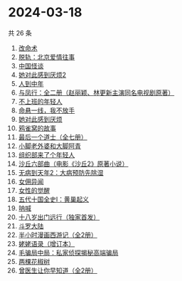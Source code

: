 # 2024-03-18

共 26 条

<!-- BEGIN WEREAD -->
<!-- 最后更新时间 2024-03-18 16:01:07 +0800 -->
1. [改命术](https://weread.qq.com/web/bookDetail/9e632180813ab8795g011db9)
1. [脱轨：北京爱情往事](https://weread.qq.com/web/bookDetail/e43329a0813ab89d6g014c1f)
1. [中国怪谈](https://weread.qq.com/web/bookDetail/8c132e40813ab89c4g011749)
1. [她对此感到厌烦2](https://weread.qq.com/web/bookDetail/c7732910813ab89d4g0178fc)
1. [人到中年](https://weread.qq.com/web/bookDetail/53432fd0813ab89bdg010e2e)
1. [与凤行：全二册（赵丽颖、林更新主演同名电视剧原著）](https://weread.qq.com/web/bookDetail/8a1327b055401a8a15ae90c)
1. [不上班的年轻人](https://weread.qq.com/web/bookDetail/15332be0813ab869eg01463b)
1. [命悬一线，我不放手](https://weread.qq.com/web/bookDetail/0fa32270813ab89dbg011d04)
1. [她对此感到厌烦](https://weread.qq.com/web/bookDetail/8f632e60813ab7dcbg015740)
1. [鸦雀窝的故事](https://weread.qq.com/web/bookDetail/4ba32c10813ab899cg0156d9)
1. [最后一个道士（全七册）](https://weread.qq.com/web/bookDetail/1b1320507223e1791b1f1d3)
1. [小脚老外婆和大脚阿青](https://weread.qq.com/web/bookDetail/a63329b0813ab8976g011d15)
1. [组织部来了个年轻人](https://weread.qq.com/web/bookDetail/00432890813ab82d5g0124b1)
1. [沙丘六部曲（电影《沙丘2》原著小说）](https://weread.qq.com/web/bookDetail/a7b321607199d7fba7bb736)
1. [无病到天年2：大病预防先除湿](https://weread.qq.com/web/bookDetail/62e32770718c77e162e7636)
1. [女佣异闻](https://weread.qq.com/web/bookDetail/fd032c70813ab8976g013096)
1. [女性的觉醒](https://weread.qq.com/web/bookDetail/fff32170813ab6f77g01169e)
1. [五代十国全史Ⅰ：黄巢起义](https://weread.qq.com/web/bookDetail/ff232ed072370d81ff267aa)
1. [呐喊](https://weread.qq.com/web/bookDetail/a7a32ed0726a21efa7a6a3b)
1. [十八岁出门远行（独家首发）](https://weread.qq.com/web/bookDetail/23b32ed0813ab8976g017476)
1. [斗罗大陆](https://weread.qq.com/web/bookDetail/3f832f105724353f8a62cda)
1. [半小时漫画西游记（全2册）](https://weread.qq.com/web/bookDetail/85432da0813ab89bbg014e25)
1. [姥姥语录（增订本）](https://weread.qq.com/web/bookDetail/33f324e0813ab70d6g010a9b)
1. [毛骗局中局：私家侦探揭秘高端骗局](https://weread.qq.com/web/bookDetail/e4a32960813ab89c3g01927f)
1. [两棵花椒树](https://weread.qq.com/web/bookDetail/e1932f30813ab7f21g015fbb)
1. [曾医生让你早知道（全2册）](https://weread.qq.com/web/bookDetail/58732e60813ab7208g01540f)
<!-- END WEREAD -->
